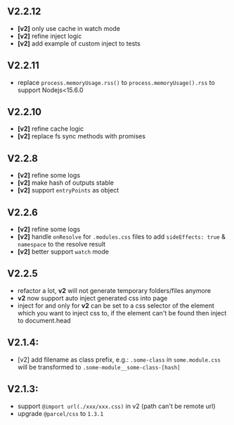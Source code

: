 ## V2.2.12
- **[v2]** only use cache in watch mode
- **[v2]** refine inject logic
- **[v2]** add example of custom inject to tests

## V2.2.11
- replace `process.memoryUsage.rss()` to `process.memoryUsage().rss` to support Nodejs<15.6.0

## V2.2.10
- **[v2]** refine cache logic
- **[v2]** replace fs sync methods with promises

## V2.2.8
- **[v2]** refine some logs
- **[v2]** make hash of outputs stable
- **[v2]** support `entryPoints` as object

## V2.2.6
- **[v2]** refine some logs
- **[v2]** handle `onResolve` for `.modules.css` files to add `sideEffects: true` & `namespace` to the resolve result
- **[v2]** better support `watch` mode

## V2.2.5
- refactor a lot, **v2** will not generate temporary folders/files anymore
- **v2** now support auto inject generated css into page
- inject for and only for **v2** can be set to a css selector of the element which you want to inject css to, if the element can't be found then inject to document.head

## V2.1.4:

- [v2] add filename as class prefix, e.g.: `.some-class` in `some.module.css` will be transformed to `.some-module__some-class-[hash]`

## V2.1.3:

- support `@import url(./xxx/xxx.css)` in v2 (path can't be remote url)
- upgrade `@parcel/css` to `1.3.1`